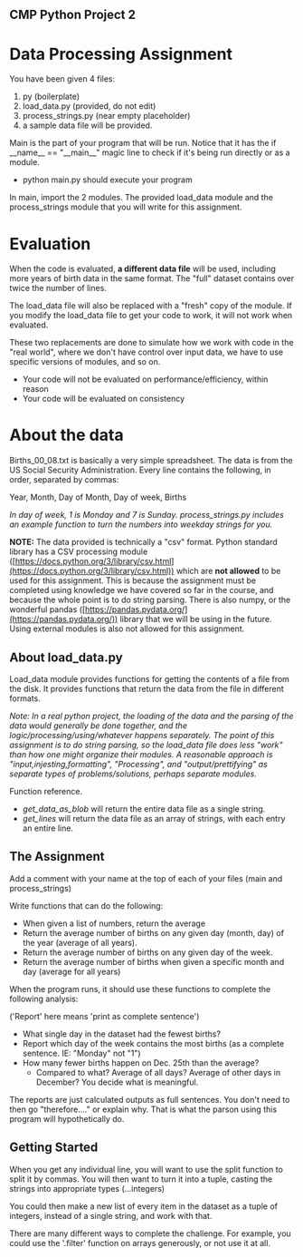 ## CMP Python Project 2

# Data Processing Assignment

You have been given 4 files:

1. py (boilerplate)
2. load\_data.py (provided, do not edit)
3. process\_strings.py (near empty placeholder)
4. a sample data file will be provided.

Main is the part of your program that will be run. Notice that it has the if \_\_name\_\_ == "\_\_main\_\_" magic line to check if it's being run directly or as a module.

- python main.py should execute your program

In main, import the 2 modules. The provided load\_data module and the process\_strings module that you will write for this assignment.

# Evaluation

When the code is evaluated, **a different data file** will be used, including more years of birth data in the same format. The "full" dataset contains over twice the number of lines.

The load\_data file will also be replaced with a "fresh" copy of the module. If you modify the load\_data file to get your code to work, it will not work when evaluated.

These two replacements are done to simulate how we work with code in the "real world", where we don't have control over input data, we have to use specific versions of modules, and so on.

- Your code will not be evaluated on performance/efficiency, within reason
- Your code will be evaluated on consistency

# About the data

Births\_00\_08.txt is basically a very simple spreadsheet. The data is from the US Social Security Administration. Every line contains the following, in order, separated by commas:

Year, Month, Day of Month, Day of week, Births

_In day of week, 1 is Monday and 7 is Sunday. process_strings.py includes an example function to turn the numbers into weekday strings for you._

**NOTE:** The data provided is technically a "csv" format. Python standard library has a CSV processing module ([https://docs.python.org/3/library/csv.html](https://docs.python.org/3/library/csv.html)) which are **not allowed** to be used for this assignment.
This is because the assignment must be completed using knowledge we have covered so far in the course, and because the whole point is to do string parsing. There is also numpy, or the wonderful pandas ([https://pandas.pydata.org/](https://pandas.pydata.org/)) library that we will be using in the future. Using external modules is also not allowed for this assignment.

## About load\_data.py

Load\_data module provides functions for getting the contents of a file from the disk. It provides functions that return the data from the file in different formats.

_Note: In a real python project, the loading of the data and the parsing of the data would generally be done together, and the logic/processing/using/whatever happens separately. The point of this assignment is to do string parsing, so the load\_data file does less "work" than how one might organize their modules. A reasonable approach is "input,injesting,formatting", "Processing", and "output/prettifying" as separate types of problems/solutions, perhaps separate modules._

Function reference.

- *get\_data\_as\_blob* will return the entire data file as a single string.
- *get\_lines* will return the data file as an array of strings, with each entry an entire line.

## The Assignment

Add a comment with your name at the top of each of your files (main and process_strings)

Write functions that can do the following:

- When given a list of numbers, return the average
- Return the average number of births on any given day (month, day) of the year (average of all years).
- Return the average number of births on any given day of the week.
- Return the average number of births when given a specific month and day (average for all years)

When the program runs, it should use these functions to complete the following analysis:

('Report' here means 'print as complete sentence')

- What single day in the dataset had the fewest births?
- Report which day of the week contains the most births (as a complete sentence. IE: "Monday" not "1")
- How many fewer births happen on Dec. 25th than the average?
  - Compared to what? Average of all days? Average of other days in December? You decide what is meaningful.

The reports are just calculated outputs as full sentences. You don't need to then go "therefore...." or explain why. That is what the parson using this program will hypothetically do.

## Getting Started
When you get any individual line, you will want to use the split function to split it by commas.
You will then want to turn it into a tuple, casting the strings into appropriate types (...integers)

You could then make a new list of every item in the dataset as a tuple of integers, instead of a single string, and work with that.

There are many different ways to complete the challenge. For example, you could use the '.filter' function on arrays generously, or not use it at all.
